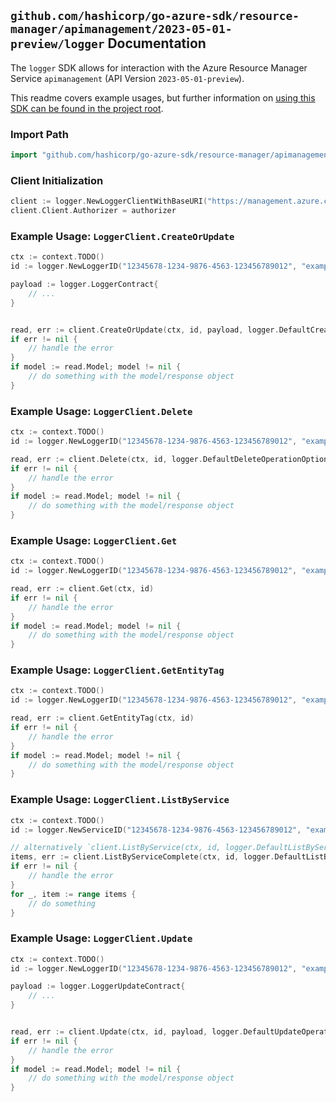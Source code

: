 
## `github.com/hashicorp/go-azure-sdk/resource-manager/apimanagement/2023-05-01-preview/logger` Documentation

The `logger` SDK allows for interaction with the Azure Resource Manager Service `apimanagement` (API Version `2023-05-01-preview`).

This readme covers example usages, but further information on [using this SDK can be found in the project root](https://github.com/hashicorp/go-azure-sdk/tree/main/docs).

### Import Path

```go
import "github.com/hashicorp/go-azure-sdk/resource-manager/apimanagement/2023-05-01-preview/logger"
```


### Client Initialization

```go
client := logger.NewLoggerClientWithBaseURI("https://management.azure.com")
client.Client.Authorizer = authorizer
```


### Example Usage: `LoggerClient.CreateOrUpdate`

```go
ctx := context.TODO()
id := logger.NewLoggerID("12345678-1234-9876-4563-123456789012", "example-resource-group", "serviceValue", "loggerIdValue")

payload := logger.LoggerContract{
	// ...
}


read, err := client.CreateOrUpdate(ctx, id, payload, logger.DefaultCreateOrUpdateOperationOptions())
if err != nil {
	// handle the error
}
if model := read.Model; model != nil {
	// do something with the model/response object
}
```


### Example Usage: `LoggerClient.Delete`

```go
ctx := context.TODO()
id := logger.NewLoggerID("12345678-1234-9876-4563-123456789012", "example-resource-group", "serviceValue", "loggerIdValue")

read, err := client.Delete(ctx, id, logger.DefaultDeleteOperationOptions())
if err != nil {
	// handle the error
}
if model := read.Model; model != nil {
	// do something with the model/response object
}
```


### Example Usage: `LoggerClient.Get`

```go
ctx := context.TODO()
id := logger.NewLoggerID("12345678-1234-9876-4563-123456789012", "example-resource-group", "serviceValue", "loggerIdValue")

read, err := client.Get(ctx, id)
if err != nil {
	// handle the error
}
if model := read.Model; model != nil {
	// do something with the model/response object
}
```


### Example Usage: `LoggerClient.GetEntityTag`

```go
ctx := context.TODO()
id := logger.NewLoggerID("12345678-1234-9876-4563-123456789012", "example-resource-group", "serviceValue", "loggerIdValue")

read, err := client.GetEntityTag(ctx, id)
if err != nil {
	// handle the error
}
if model := read.Model; model != nil {
	// do something with the model/response object
}
```


### Example Usage: `LoggerClient.ListByService`

```go
ctx := context.TODO()
id := logger.NewServiceID("12345678-1234-9876-4563-123456789012", "example-resource-group", "serviceValue")

// alternatively `client.ListByService(ctx, id, logger.DefaultListByServiceOperationOptions())` can be used to do batched pagination
items, err := client.ListByServiceComplete(ctx, id, logger.DefaultListByServiceOperationOptions())
if err != nil {
	// handle the error
}
for _, item := range items {
	// do something
}
```


### Example Usage: `LoggerClient.Update`

```go
ctx := context.TODO()
id := logger.NewLoggerID("12345678-1234-9876-4563-123456789012", "example-resource-group", "serviceValue", "loggerIdValue")

payload := logger.LoggerUpdateContract{
	// ...
}


read, err := client.Update(ctx, id, payload, logger.DefaultUpdateOperationOptions())
if err != nil {
	// handle the error
}
if model := read.Model; model != nil {
	// do something with the model/response object
}
```
